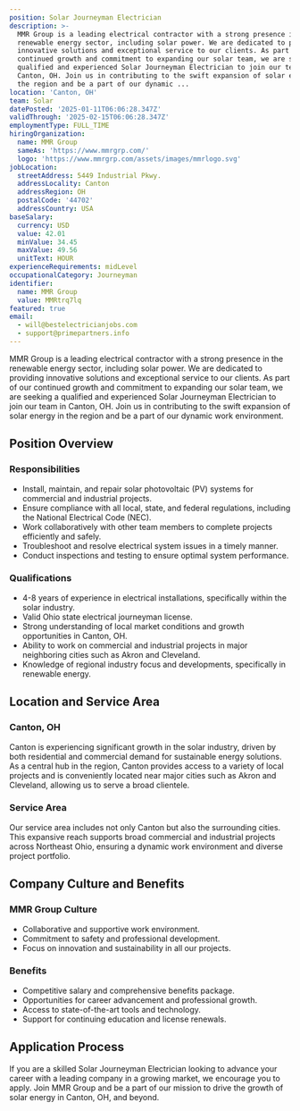 ```yaml
---
position: Solar Journeyman Electrician
description: >-
  MMR Group is a leading electrical contractor with a strong presence in the
  renewable energy sector, including solar power. We are dedicated to providing
  innovative solutions and exceptional service to our clients. As part of our
  continued growth and commitment to expanding our solar team, we are seeking a
  qualified and experienced Solar Journeyman Electrician to join our team in
  Canton, OH. Join us in contributing to the swift expansion of solar energy in
  the region and be a part of our dynamic ...
location: 'Canton, OH'
team: Solar
datePosted: '2025-01-11T06:06:28.347Z'
validThrough: '2025-02-15T06:06:28.347Z'
employmentType: FULL_TIME
hiringOrganization:
  name: MMR Group
  sameAs: 'https://www.mmrgrp.com/'
  logo: 'https://www.mmrgrp.com/assets/images/mmrlogo.svg'
jobLocation:
  streetAddress: 5449 Industrial Pkwy.
  addressLocality: Canton
  addressRegion: OH
  postalCode: '44702'
  addressCountry: USA
baseSalary:
  currency: USD
  value: 42.01
  minValue: 34.45
  maxValue: 49.56
  unitText: HOUR
experienceRequirements: midLevel
occupationalCategory: Journeyman
identifier:
  name: MMR Group
  value: MMRtrq7lq
featured: true
email:
  - will@bestelectricianjobs.com
  - support@primepartners.info
---
```




MMR Group is a leading electrical contractor with a strong presence in the renewable energy sector, including solar power. We are dedicated to providing innovative solutions and exceptional service to our clients. As part of our continued growth and commitment to expanding our solar team, we are seeking a qualified and experienced Solar Journeyman Electrician to join our team in Canton, OH. Join us in contributing to the swift expansion of solar energy in the region and be a part of our dynamic work environment.

## Position Overview

### Responsibilities

- Install, maintain, and repair solar photovoltaic (PV) systems for commercial and industrial projects.
- Ensure compliance with all local, state, and federal regulations, including the National Electrical Code (NEC).
- Work collaboratively with other team members to complete projects efficiently and safely.
- Troubleshoot and resolve electrical system issues in a timely manner.
- Conduct inspections and testing to ensure optimal system performance.

### Qualifications

- 4-8 years of experience in electrical installations, specifically within the solar industry.
- Valid Ohio state electrical journeyman license.
- Strong understanding of local market conditions and growth opportunities in Canton, OH.
- Ability to work on commercial and industrial projects in major neighboring cities such as Akron and Cleveland.
- Knowledge of regional industry focus and developments, specifically in renewable energy.

## Location and Service Area

### Canton, OH

Canton is experiencing significant growth in the solar industry, driven by both residential and commercial demand for sustainable energy solutions. As a central hub in the region, Canton provides access to a variety of local projects and is conveniently located near major cities such as Akron and Cleveland, allowing us to serve a broad clientele.

### Service Area

Our service area includes not only Canton but also the surrounding cities. This expansive reach supports broad commercial and industrial projects across Northeast Ohio, ensuring a dynamic work environment and diverse project portfolio.

## Company Culture and Benefits

### MMR Group Culture

- Collaborative and supportive work environment.
- Commitment to safety and professional development.
- Focus on innovation and sustainability in all our projects.

### Benefits

- Competitive salary and comprehensive benefits package.
- Opportunities for career advancement and professional growth.
- Access to state-of-the-art tools and technology.
- Support for continuing education and license renewals.

## Application Process

If you are a skilled Solar Journeyman Electrician looking to advance your career with a leading company in a growing market, we encourage you to apply. Join MMR Group and be a part of our mission to drive the growth of solar energy in Canton, OH, and beyond.
